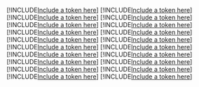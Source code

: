 [!INCLUDE[Include a token here](refs1536558718217/r1.md)]
[!INCLUDE[Include a token here](refs1536558718217/r2.md)]
[!INCLUDE[Include a token here](refs1536558718217/r3.md)]
[!INCLUDE[Include a token here](refs1536558718217/r4.md)]
[!INCLUDE[Include a token here](refs1536558718217/r5.md)]
[!INCLUDE[Include a token here](refs1536558718217/r6.md)]
[!INCLUDE[Include a token here](refs1536558718217/r7.md)]
[!INCLUDE[Include a token here](refs1536558718217/r8.md)]
[!INCLUDE[Include a token here](refs1536558718217/r9.md)]
[!INCLUDE[Include a token here](refs1536558718217/r10.md)]
[!INCLUDE[Include a token here](refs1536558718217/r11.md)]
[!INCLUDE[Include a token here](refs1536558718217/r12.md)]
[!INCLUDE[Include a token here](refs1536558718217/r13.md)]
[!INCLUDE[Include a token here](refs1536558718217/r14.md)]
[!INCLUDE[Include a token here](refs1536558718217/r15.md)]
[!INCLUDE[Include a token here](refs1536558718217/r16.md)]
[!INCLUDE[Include a token here](refs1536558718217/r17.md)]
[!INCLUDE[Include a token here](refs1536558718217/r18.md)]
[!INCLUDE[Include a token here](refs1536558718217/r19.md)]
[!INCLUDE[Include a token here](refs1536558718217/r20.md)]